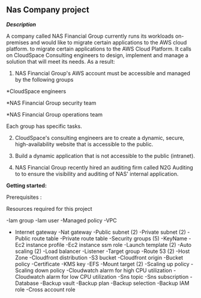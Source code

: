 ## Nas Company project 


***Description***

A company called NAS Financial Group currently runs its workloads on-premises and would like to migrate certain applications to the AWS cloud platform. 
to migrate certain applications to the AWS Cloud Platform. It calls on CloudSpace Consulting engineers to design, implement and manage a solution that will meet its needs.
As a result: 

1) NAS Financial Group's AWS account must be accessible and managed by the following groups

*CloudSpace engineers

*NAS Financial Group security team 

*NAS Financial Group operations team 

Each group has specific tasks.

2) CloudSpace's consulting engineers are to create a dynamic, secure, high-availability website that is accessible to the public.

3) Build a dynamic application that is not accessible to the public (intranet).

4) NAS Financial Group recently hired an auditing firm called N2G Auditing to 
to ensure the visibility and auditing of NAS' internal application.
 
**Getting started:**

Prerequisites : 

Resources required for this project

-Iam  group
-Iam user
-Managed policy
-VPC
- Internet gateway 
-Nat gateway
-Public subnet (2) 
-Private subnet (2) 
-Public route table
-Private route table
-Security groups (5)
-KeyName
-Ec2 instance profile
-Ec2 instance ssm role
-Launch template (2)
-Auto scaling (2)
-Load balancer
-Listener
-Target group
-Route 53 (2) 
-Host Zone
-Cloudfront distribution
-S3 bucket
-Cloudfront origin
-Bucket policy
-Certificate
-KMS key
-EFS
-Mount target (2)
-Scaling up policy
-Scaling down policy
-Cloudwatch alarm for high CPU utilization
-Cloudwatch alarm for low CPU utilization
-Sns topic
-Sns subscription
-Database
-Backup vault
-Backup plan
-Backup selection
-Backup IAM role
-Cross account role

